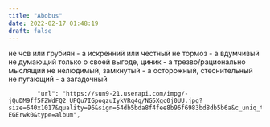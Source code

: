 ```yaml
---
title: "Abobus"
date: 2022-02-17 01:48:19
draft: false
---
```


не чсв или грубиян - а искренний или честный
не тормоз - а вдумчивый
не думающий только о своей выгоде, циник - а трезво/рационально мыслящий
не нелюдимый, замкнутый - а осторожный, стеснительный
не пугающий - а загадочный

            "url": "https://sun9-21.userapi.com/impg/-jQuDM9ff5FZWdFQ2_UPQu7IGpoqzuIykVRq4g/NG5Xgc0j0UU.jpg?size=640x1017&quality=96&sign=54db5bda8f4fee8b96f6983bd8db5b6a&c_uniq_tag=PU8XPgqpS0fwqm6g_sDqTgHFndVs8zT0Bp7-EGErwk0&type=album",
